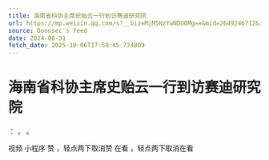 ```yaml
---
title: 海南省科协主席史贻云一行到访赛迪研究院
url: https://mp.weixin.qq.com/s?__biz=MjM5NzYwNDU0Mg==&mid=2649246712&idx=1&sn=e6ed4560e9f601ebfad99b966a9fe8e8
source: Doonsec's feed
date: 2024-08-31
fetch_date: 2025-10-06T17:59:45.774809
---
```


# 海南省科协主席史贻云一行到访赛迪研究院

：
，
。

视频
小程序
赞
，轻点两下取消赞
在看
，轻点两下取消在看